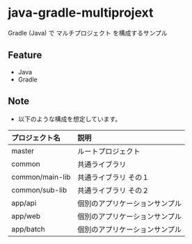 # java-gradle-multiprojext
Gradle (Java) で マルチプロジェクト を構成するサンプル

## Feature
- Java
- Gradle

## Note
- 以下のような構成を想定しています。

|プロジェクト名|説明|
|:--|:--|
|master|ルートプロジェクト|
|common|共通ライブラリ|
|common/main-lib|共通ライブラリ その１|
|common/sub-lib|共通ライブラリ その２|
|app/api|個別のアプリケーションサンプル|
|app/web|個別のアプリケーションサンプル|
|app/batch|個別のアプリケーションサンプル|

